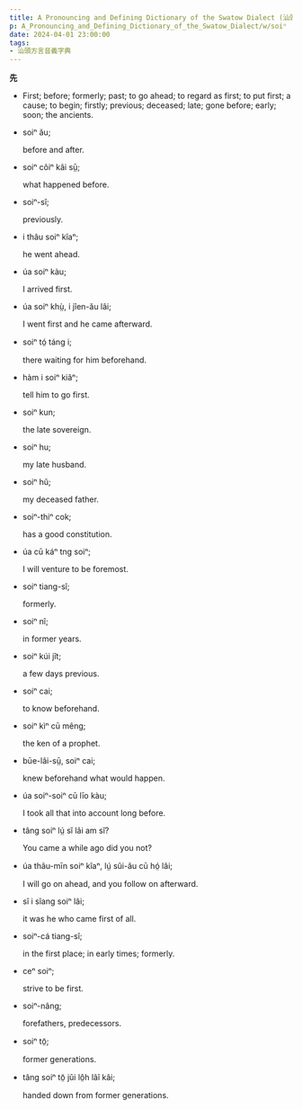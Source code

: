 ```yaml
---
title: A Pronouncing and Defining Dictionary of the Swatow Dialect (汕頭方言音義字典) / soiⁿ
p: A_Pronouncing_and_Defining_Dictionary_of_the_Swatow_Dialect/w/soiⁿ
date: 2024-04-01 23:00:00
tags: 
- 汕頭方言音義字典
---
```



**先**
- First; before; formerly; past; to go ahead; to  regard as first; to put first; a cause; to begin; firstly; previous;  deceased; late; gone before; early; soon; the ancients.

- soiⁿ ău;

  before and after.

- soiⁿ côiⁿ kâi sṳ̄;

  what happened before.

- soiⁿ-sî;

  previously.

- i thâu soiⁿ kîaⁿ;

  he went ahead.

- úa soiⁿ kàu;

  I arrived first.

- úa soiⁿ khṳ̀, i jîen-ău lâi;

  I went first and he came afterward.

- soiⁿ tó̤ táng i;

  there waiting for him beforehand.

- hàm i soiⁿ kiâⁿ;

  tell him to go first.

- soiⁿ kun;

  the late sovereign.

- soiⁿ hu;

  my late husband.

- soiⁿ hŭ;

  my deceased father.

- soiⁿ-thiⁿ cok;

  has a good constitution.

- úa cū káⁿ tng soiⁿ;

  I will venture to be foremost.

- soiⁿ tiang-sî;

  formerly.

- soiⁿ nî;

  in former years.

- soiⁿ kúi jît;

  a few days previous.

- soiⁿ cai;

  to know beforehand.

- soiⁿ kìⁿ cū mêng;

  the ken of a prophet.

- būe-lâi-sṳ̄, soiⁿ cai;

  knew beforehand what would happen.

- úa soiⁿ-soiⁿ cū līo kàu;

  I took all that into account long before.

- tâng soiⁿ lṳ́ sĭ lâi am sĭ?

  You came a while ago did you not?

- úa thâu-mīn soiⁿ kîaⁿ, lṳ́ sûi-ău cū hó̤ lâi;

  I will go on ahead, and you follow on afterward.

- sĭ i sĭang soiⁿ lâi;

  it was he who came first of all.

- soiⁿ-cá tiang-sî;

  in the first place; in early times; formerly.

- ceⁿ soiⁿ;

  strive to be first.

- soiⁿ-nâng;

  forefathers, predecessors.

- soiⁿ tō̤;

  former generations.

- tâng soiⁿ tō̤ jŭi lô̤h lâî kâi;

  handed down from former generations.
